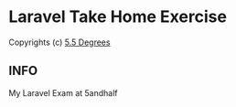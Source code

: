 # Laravel Take Home Exercise
Copyrights (c) [5.5 Degrees](http://www.5andhalf.com)

## INFO
My Laravel Exam at 5andhalf
